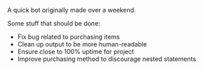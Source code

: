 A quick bot originally made over a weekend.

Some stuff that should be done:
  * Fix bug related to purchasing items
  * Clean up output to be more human-readable
  * Ensure close to 100% uptime for project
  * Improve purchasing method to discourage nested statements
